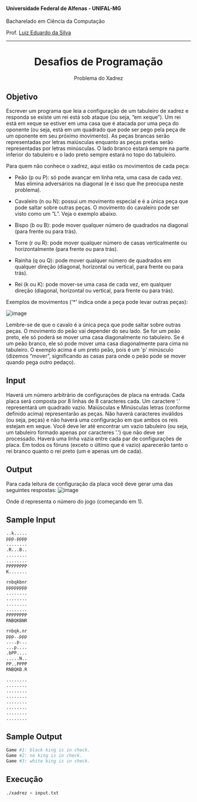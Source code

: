 #### Universidade Federal de Alfenas - UNIFAL-MG
Bacharelado em Ciência da Computação

Prof. [Luiz Eduardo da Silva](https://github.com/luizedsilva)

<hr>
<div align="center">
<h1>Desafios de Programação</h1>
    <p>Problema do Xadrez</p>
</div>

## Objetivo
Escrever um programa que leia a configuração de um tabuleiro de xadrez e responda se existe um rei está
sob ataque (ou seja, “em xeque”). Um rei está em xeque se estiver em uma casa que é atacada por uma peça do oponente
(ou seja, está em um quadrado que pode ser pego pela peça de um oponente em seu próximo movimento).
As peças brancas serão representadas por letras maiúsculas enquanto as peças pretas serão representadas por
letras minúsculas. O lado branco estará sempre na parte inferior do tabuleiro e o lado preto sempre estará
no topo do tabuleiro.

Para quem não conhece o xadrez, aqui estão os movimentos de cada peça:

- Peão (p ou P): só pode avançar em linha reta, uma casa de cada vez. Mas elimina adversários na diagonal (e é isso que lhe preocupa neste problema).

- Cavaleiro (n ou N): possui um movimento especial e é a única peça que pode saltar sobre outras peças. O movimento do cavaleiro pode ser visto como um “L”. Veja o exemplo abaixo.

- Bispo (b ou B): pode mover qualquer número de quadrados na diagonal (para frente ou para trás).

- Torre (r ou R): pode mover qualquer número de casas verticalmente ou horizontalmente (para frente ou para trás).

- Rainha (q ou Q): pode mover qualquer número de quadrados em qualquer direção (diagonal, horizontal ou vertical, para frente ou para trás).

- Rei (k ou K): pode mover-se uma casa de cada vez, em qualquer direção (diagonal, horizontal ou vertical, para frente ou para trás).

Exemplos de movimentos ('*' indica onde a peça pode levar outras peças):

![image](https://github.com/RenannLage/Desafios-De-Programacao/assets/89847080/db07eadd-0cc8-4900-9e01-63c461df12c2)

Lembre-se de que o cavalo é a única peça que pode saltar sobre outras peças. O movimento do peão
vai depender do seu lado. Se for um peão preto, ele só poderá se mover uma casa diagonalmente no tabuleiro. Se
é um peão branco, ele só pode mover uma casa diagonalmente para cima no tabuleiro. O exemplo acima é um preto
peão, pois é um 'p' minúsculo (dizemos “mover”, significando as casas para onde o peão pode se mover quando
pega outro pedaço).

## Input

Haverá um número arbitrário de configurações de placa na entrada. Cada placa será composta por
8 linhas de 8 caracteres cada. Um caractere ‘.’ representará um quadrado vazio. Maiúsculas e Minúsculas
letras (conforme definido acima) representarão as peças. Não haverá caracteres inválidos (ou seja, peças) e
não haverá uma configuração em que ambos os reis estejam em xeque. Você deve ler até encontrar um vazio
tabuleiro (ou seja, um tabuleiro formado apenas por caracteres '.') que não deve ser processado. Haverá
uma linha vazia entre cada par de configurações de placa. Em todos os fóruns (exceto o último que é
vazio) aparecerão tanto o rei branco quanto o rei preto (um e apenas um de cada).

## Output

Para cada leitura de configuração da placa você deve gerar uma das seguintes respostas:
![image](https://github.com/RenannLage/Desafios-De-Programacao/assets/89847080/196be37d-6afb-4fdb-a88d-7568b51c0bb6)

Onde d representa o número do jogo (começando em 1).

## Sample Input

```bash
..k.....
ppp.pppp
........
.R...B..
........
........
PPPPPPPP
K.......

rnbqkbnr
pppppppp
........
........
........
........
PPPPPPPP
RNBQKBNR

rnbqk.nr
ppp..ppp
....p...
...p....
.bPP....
.....N..
PP..PPPP
RNBQKB.R

........
........
........
........
........
........
........
........
```
## Sample Output

```bash
Game #1: black king is in check.
Game #2: no king is in check.
Game #3: white king is in check.
```

## Execução

```bash
./xadrez < input.txt
```



